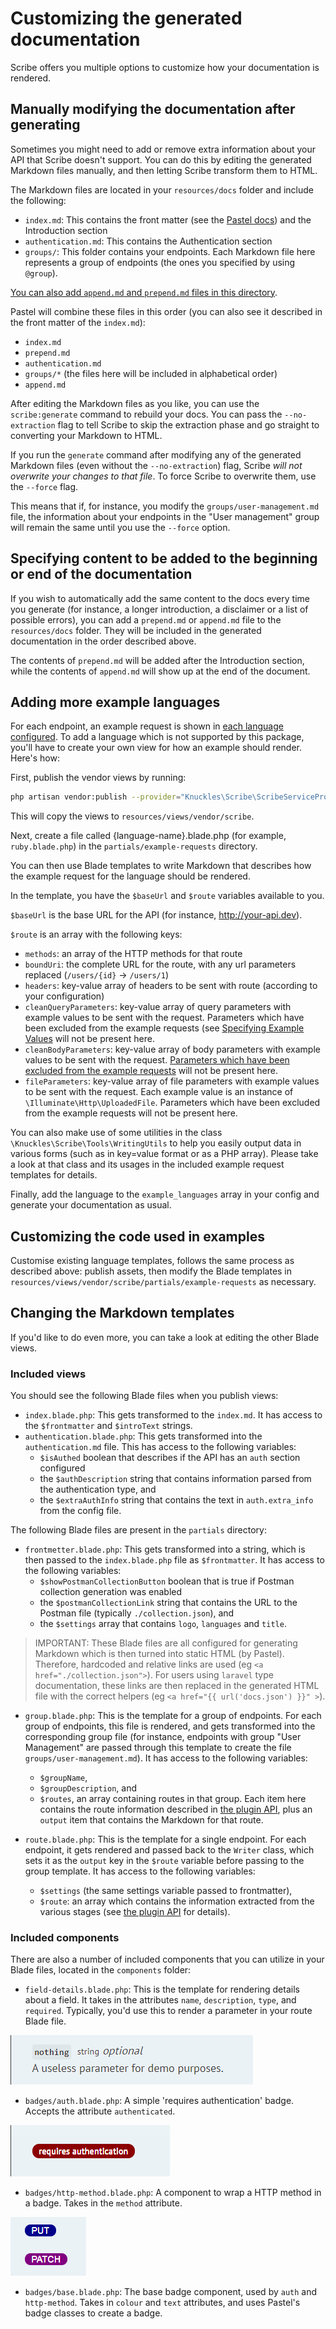 # Customizing the generated documentation
Scribe offers you multiple options to customize how your documentation is rendered.

## Manually modifying the documentation after generating
Sometimes you might need to add or remove extra information about your API that Scribe doesn't support. You can do this by editing the generated Markdown files manually, and then letting Scribe transform them to HTML.

The Markdown files are located in your `resources/docs` folder and include the following:
- `index.md`: This contains the front matter (see the [Pastel docs](https://github.com/knuckleswtf/pastel)) and the Introduction section
- `authentication.md`: This contains the Authentication section
- `groups/`: This folder contains your endpoints. Each Markdown file here represents a group of endpoints (the ones you specified by using `@group`). 
 
[You can also add `append.md` and `prepend.md` files in this directory](#specifying-content-to-be-added-to-the-beginning-or-end-of-the-documentation).
 
Pastel will combine these files in this order (you can also see it described in the front matter of the `index.md`):
- `index.md`
- `prepend.md`
- `authentication.md`
- `groups/*` (the files here will be included in alphabetical order)
- `append.md`

After editing the Markdown files as you like, you can use the `scribe:generate` command to rebuild your docs. You can pass the `--no-extraction` flag to tell Scribe to skip the extraction phase and go straight to converting your Markdown to HTML.
 
If you run the `generate` command after modifying any of the generated Markdown files (even without the `--no-extraction`) flag, Scribe _will not overwrite your changes to that file_. To force Scribe to overwrite them, use the `--force` flag. 

This means that if, for instance, you modify the `groups/user-management.md` file, the information about your endpoints in the "User management" group will remain the same until you use the `--force` option.

## Specifying content to be added to the beginning or end of the documentation
If you wish to automatically add the same content to the docs every time you generate (for instance, a longer introduction, a disclaimer or a list of possible errors), you can add a `prepend.md` or `append.md` file to the `resources/docs` folder. They will be included in the generated documentation in the order described above.
 
The contents of `prepend.md` will be added after the Introduction section, while the contents of `append.md` will show up at the end of the document.
 

## Adding more example languages
For each endpoint, an example request is shown in [each language configured](config.html#example-languages). To add a language which is not supported by this package, you'll have to create your own view for how an example should render. Here's how:
 
First, publish the vendor views by running:
 
 ```bash
 php artisan vendor:publish --provider="Knuckles\Scribe\ScribeServiceProvider" --tag=scribe-views
 ```
 
This will copy the views to `resources/views/vendor/scribe`.
 
Next, create a file called {language-name}.blade.php (for example, `ruby.blade.php`) in the `partials/example-requests` directory. 

You can then use Blade templates to write Markdown that describes how the example request for the language should be rendered. 

In the template, you have the `$baseUrl` and `$route` variables available to you.

`$baseUrl` is the base URL for the API (for instance, http://your-api.dev).

`$route` is an array with the following keys:
- `methods`: an array of the HTTP methods for that route
- `boundUri`: the complete URL for the route, with any url parameters replaced (`/users/{id}` -> `/users/1`)
- `headers`: key-value array of headers to be sent with route (according to your configuration)
- `cleanQueryParameters`: key-value array of query parameters with example values to be sent with the request. Parameters which have been excluded from the example requests (see [Specifying Example Values](documenting-endpoint-query-parameters.html#specifying-example-values) will not be present here.
- `cleanBodyParameters`: key-value array of body parameters with example values to be sent with the request. [Parameters which have been excluded from the example requests](documenting-endpoint-body-parameters.html) will not be present here.
- `fileParameters`: key-value array of file parameters with example values to be sent with the request. Each example value is an instance of `\Illuminate\Http\UploadedFile`. Parameters which have been excluded from the example requests will not be present here.

You can also make use of some utilities in the class `\Knuckles\Scribe\Tools\WritingUtils` to help you easily output data in various forms (such as in key=value format or as a PHP array). Please take a look at that class and its usages in the included example request templates for details.

Finally, add the language to the `example_languages` array in your config and generate your documentation as usual. 

## Customizing the code used in examples
Customise existing language templates, follows the same process as described above: publish assets, then modify the Blade templates in `resources/views/vendor/scribe/partials/example-requests` as necessary.

## Changing the Markdown templates
If you'd like to do even more, you can take a look at editing the other Blade views.

### Included views
You should see the following Blade files when you publish views:

- `index.blade.php`: This gets transformed to the `index.md`. It has access to the `$frontmatter` and `$introText` strings.
- `authentication.blade.php`: This gets transformed into the `authentication.md` file. This has access to the following variables:
   - `$isAuthed` boolean that describes if the API has an `auth` section configured
   - the `$authDescription` string that contains information parsed from the authentication type, and
   - the `$extraAuthInfo` string that contains the text in `auth.extra_info` from the config file.
   
The following Blade files are present in the `partials` directory:
- `frontmetter.blade.php`: This gets transformed into a string, which is then passed to the `index.blade.php` file as `$frontmatter`. It has access to the following variables:
   - `$showPostmanCollectionButton` boolean that is true if Postman collection generation was enabled
   - the `$postmanCollectionLink` string that contains the URL to the Postman file (typically `./collection.json`), and
   - the `$settings` array that contains `logo`, `languages` and `title`.

> IMPORTANT: These Blade files are all configured for generating Markdown which is then turned into static HTML (by Pastel). Therefore, hardcoded and relative links are used (eg `<a href="./collection.json">`). For users using `laravel` type documentation, these links are then replaced in the generated HTML file with the correct helpers (eg `<a href="{{ url('docs.json') }}" >`).

- `group.blade.php`: This is the template for a group of endpoints. For each group of endpoints, this file is rendered, and gets transformed into the corresponding group file (for instance, endpoints with group "User Management" are passed through this template to create the file `groups/user-management.md`). It has access to the following variables:
   - `$groupName`,
   - `$groupDescription`, and
   - `$routes`, an array containing routes in that group. Each item here contains the route information described in [the plugin API](plugins.html#api), plus an `output` item that contains the Markdown for that route.
   
- `route.blade.php`: This is the template for a single endpoint. For each endpoint, it gets rendered and passed back to the `Writer` class, which sets it as the `output` key in the `$route` variable before passing to the group template. It has access to the following variables:
   - `$settings` (the same settings variable passed to frontmatter),
   - `$route`: an array which contains the information extracted from the various stages (see [the plugin API](plugins.html#api) for details).
   
### Included components
There are also a number of included components that you can utilize in your Blade files, located in the `components` folder:
- `field-details.blade.php`: This is the template for rendering details about a field. It takes in the attributes `name`, `description`, `type`, and `required`. Typically, you'd use this to render a parameter in your route Blade file.

![](images/customization-fields.png)

- `badges/auth.blade.php`: A simple 'requires authentication' badge. Accepts the attribute `authenticated`.

![](images/customization-auth-badge.png) 

- `badges/http-method.blade.php`: A component to wrap a HTTP method in a badge. Takes in the `method` attribute.

![](images/customization-methods-badge-2.png) 

- `badges/base.blade.php`: The base badge component, used by `auth` and `http-method`. Takes in `colour` and `text` attributes, and uses Pastel's badge classes to create a badge.
